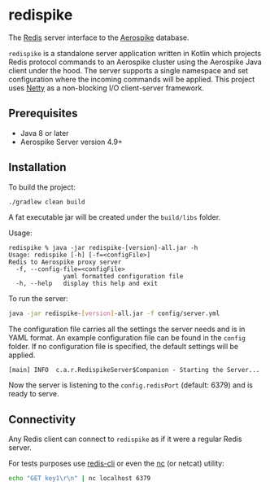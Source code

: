 # redispike
The [Redis](https://redis.io/) server interface to the [Aerospike](https://www.aerospike.com/) database.

`redispike` is a standalone server application written in Kotlin which projects Redis protocol commands
to an Aerospike cluster using the Aerospike Java client under the hood.
The server supports a single namespace and set configuration where the incoming commands will be applied.
This project uses [Netty](https://netty.io/) as a non-blocking I/O client-server framework.

## Prerequisites
* Java 8 or later
* Aerospike Server version 4.9+

## Installation
To build the project:
```sh
./gradlew clean build 
```
A fat executable jar will be created under the `build/libs` folder.

Usage:
```text
redispike % java -jar redispike-[version]-all.jar -h                   
Usage: redispike [-h] [-f=<configFile>]
Redis to Aerospike proxy server
  -f, --config-file=<configFile>
               yaml formatted configuration file
  -h, --help   display this help and exit
```

To run the server:
```sh
java -jar redispike-[version]-all.jar -f config/server.yml
```
The configuration file carries all the settings the server needs and is in YAML format.
An example configuration file can be found in the `config` folder.
If no configuration file is specified, the default settings will be applied.

```text
[main] INFO  c.a.r.RedispikeServer$Companion - Starting the Server...
```

Now the server is listening to the `config.redisPort` (default: 6379) and is ready to serve.

## Connectivity
Any Redis client can connect to `redispike` as if it were a regular Redis server.

For tests purposes use [redis-cli](https://redis.io/topics/rediscli) or even the [nc](https://www.commandlinux.com/man-page/man1/nc.1.html) (or netcat) utility:
```sh
echo "GET key1\r\n" | nc localhost 6379
```
